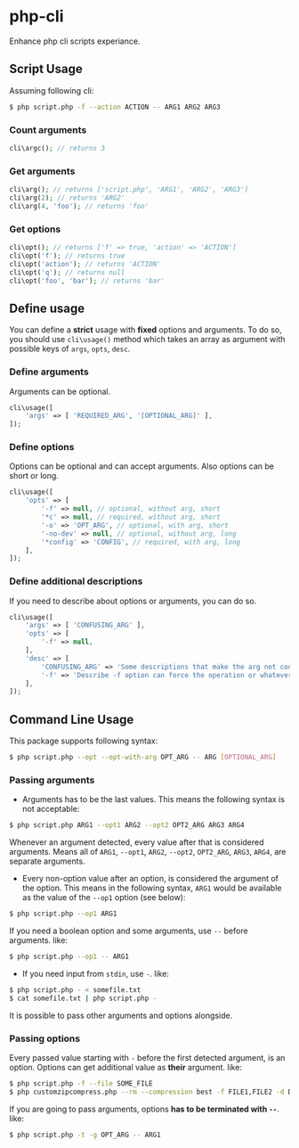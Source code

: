 # php-cli
Enhance php cli scripts experiance.

## Script Usage
Assuming following cli:

```sh
$ php script.php -f --action ACTION -- ARG1 ARG2 ARG3
```

### Count arguments

```php
cli\argc(); // returns 3
```

### Get arguments

```php
cli\arg(); // returns ['script.php', 'ARG1', 'ARG2', 'ARG3']
cli\arg(2); // returns 'ARG2'
cli\arg(4, 'foo'); // returns 'foo'
```

### Get options

```php
cli\opt(); // returns ['f' => true, 'action' => 'ACTION']
cli\opt('f'); // returns true
cli\opt('action'); // returns 'ACTION'
cli\opt('q'); // returns null
cli\opt('foo', 'bar'); // returns 'bar'
```

## Define usage
You can define a **strict** usage with **fixed** options and arguments.
To do so, you should use `cli\usage()` method which takes an array as
argument with possible keys of `args`, `opts`, `desc`.

### Define arguments
Arguments can be optional.

```php
cli\usage([
    'args' => [ 'REQUIRED_ARG', '[OPTIONAL_ARG]' ],
]);
```

### Define options
Options can be optional and can accept arguments.
Also options can be short or long.

```php
cli\usage([
    'opts' => [
        '-f' => null, // optional, without arg, short
        '*c' => null, // required, without arg, short
        '-o' => 'OPT_ARG', // optional, with arg, short
        '-no-dev' => null, // optional, without arg, long
        '*config' => 'CONFIG', // required, with arg, long
    ],
]);
```

### Define additional descriptions
If you need to describe about options or arguments, you can do so.

```php
cli\usage([
    'args' => [ 'CONFUSING_ARG' ],
    'opts' => [
        '-f' => null,
    ],
    'desc' => [
        'CONFUSING_ARG' => 'Some descriptions that make the arg not confusing!',
        '-f' => 'Describe -f option can force the operation or whatever.',
    ],
]);
```

## Command Line Usage
This package supports following syntax:

```sh
$ php script.php --opt --opt-with-arg OPT_ARG -- ARG [OPTIONAL_ARG]
```

### Passing arguments

- Arguments has to be the last values. This means the following syntax is not
acceptable:

```sh
$ php script.php ARG1 --opt1 ARG2 --opt2 OPT2_ARG ARG3 ARG4
```

Whenever an argument detected, every value after that is considered arguments.
Means all of `ARG1`, `--opt1`, `ARG2`, `--opt2`, `OPT2_ARG`, `ARG3`, `ARG4`,
are separate arguments.

- Every non-option value after an option, is considered the argument of the
option. This means in the following syntax, `ARG1` would be available as the
value of the `--op1` option (see below):

```sh
$ php script.php --op1 ARG1
```

If you need a boolean option and some arguments, use `--` before arguments.
like:

```sh
$ php script.php --op1 -- ARG1
```

- If you need input from `stdin`, use `-`. like:

```sh
$ php script.php - < somefile.txt
$ cat somefile.txt | php script.php -
```

It is possible to pass other arguments and options alongside.

### Passing options

Every passed value starting with `-` before the first detected argument, is an
option. Options can get additional value as **their** argument. like:

```sh
$ php script.php -f --file SOME_FILE
$ php customzipcompress.php --rm --compression best -f FILE1,FILE2 -d DIR1
```

If you are going to pass arguments, options **has to be terminated with `--`**. like:

```sh
$ php script.php -t -g OPT_ARG -- ARG1
```
